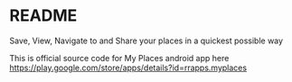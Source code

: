 # README #

Save, View, Navigate to and Share your places in a quickest possible way

This is official source code for My Places android app here
https://play.google.com/store/apps/details?id=rrapps.myplaces
